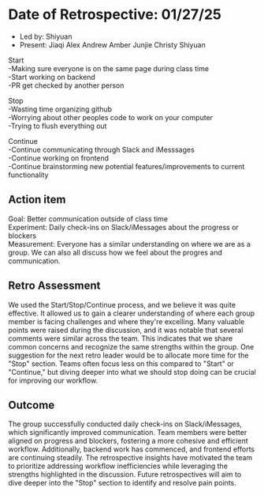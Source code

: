 # Date of Retrospective: 01/27/25

* Led by: Shiyuan
* Present: Jiaqi Alex Andrew Amber Junjie Christy Shiyuan

Start\
-Making sure everyone is on the same page during class time<br />
-Start working on backend<br />
-PR get checked by another person<br />

Stop\
-Wasting time organizing github<br />
-Worrying about other peoples code to work on your computer<br />
-Trying to flush everything out<br />

Continue\
-Continue communicating through Slack and iMesssages<br />
-Continue working on frontend<br />
-Continue brainstorming new potential features/improvements to current functionality<br />

## Action item
Goal: Better communication outside of class time<br />
Experiment: Daily check-ins on Slack/iMessages about the progress or blockers<br />
Measurement: Everyone has a similar understanding on where we are as a group. We can also all discuss how we feel about the progres and communication.<br />

## Retro Assessment
We used the Start/Stop/Continue process, and we believe it was quite effective. It allowed us to gain a clearer understanding of where each group member is facing challenges and where they're excelling. Many valuable points were raised during the discussion, and it was notable that several comments were similar across the team. This indicates that we share common concerns and recognize the same strengths within the group. One suggestion for the next retro leader would be to allocate more time for the "Stop" section. Teams often focus less on this compared to "Start" or "Continue," but diving deeper into what we should stop doing can be crucial for improving our workflow.


## Outcome
The group successfully conducted daily check-ins on Slack/iMessages, which significantly improved communication. Team members were better aligned on progress and blockers, fostering a more cohesive and efficient workflow. Additionally, backend work has commenced, and frontend efforts are continuing steadily. The retrospective insights have motivated the team to prioritize addressing workflow inefficiencies while leveraging the strengths highlighted in the discussion. Future retrospectives will aim to dive deeper into the "Stop" section to identify and resolve pain points.
